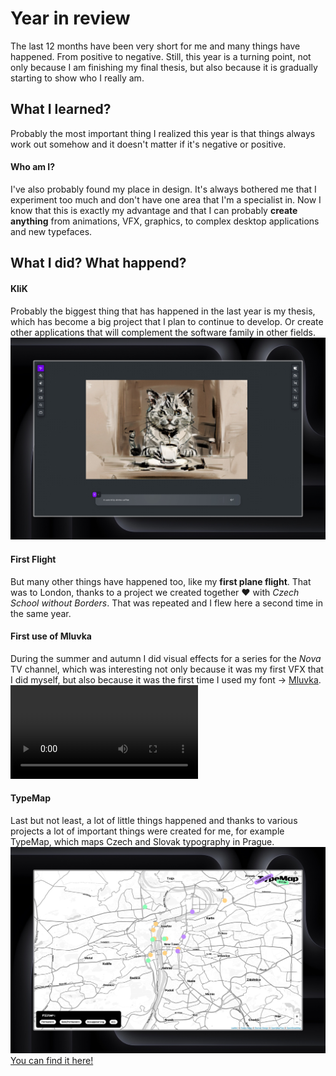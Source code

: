 # Year in review
The last 12 months have been very short for me and many things have happened. From positive to negative. Still, this year is a turning point, not only because I am finishing my final thesis, but also because it is gradually starting to show who I really am.

## What I learned?
Probably the most important thing I realized this year is that things always work out somehow and it doesn't matter if it's negative or positive. 
#### Who am I?
I've also probably found my place in design. It's always bothered me that I experiment too much and don't have one area that I'm a specialist in. Now I know that this is exactly my advantage and that I can probably **create anything** from animations, VFX, graphics, to complex desktop applications and new typefaces.

## What I did? What happend?

#### KliK
Probably the biggest thing that has happened in the last year is my thesis, which has become a big project that I plan to continue to develop. Or create other applications that will complement the software family in other fields.
![Screenshot of KliK](images/KliK_april.jpeg)

#### First Flight
But many other things have happened too, like my **first plane flight**. That was to London, thanks to a project we created together ♥︎ with *Czech School without Borders*. That was repeated and I flew here a second time in the same year.

#### First use of Mluvka
During the summer and autumn I did visual effects for a series for the *Nova* TV channel, which was interesting not only because it was my first VFX that I did myself, but also because it was the first time I used my font → [Mluvka](https://github.com/JiriKrblich/Mluvka).
![Scene from TV show called Extraktori by TV Nova](../03-content-first/Video/EX_05_0091186_v01_01_portfolio.mp4)

#### TypeMap
Last but not least, a lot of little things happened and thanks to various projects a lot of important things were created for me, for example TypeMap, which maps Czech and Slovak typography in Prague.
![TypeMap](images/typemap.jpeg)
[You can find it here!](https://jirikrblich.github.io/TypeMap/)
